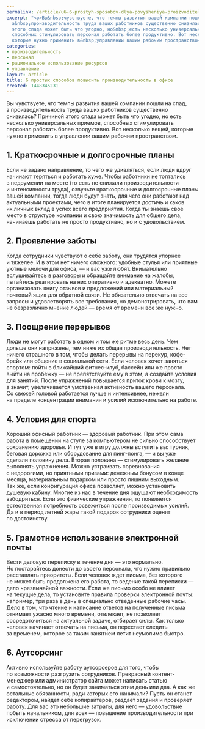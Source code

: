 ```yaml
---
permalink: /article/u6-6-prostyh-sposobov-dlya-povysheniya-proizvoditelnosti-v-ofise
excerpt: "<p>Вы&nbsp;чувствуете, что темпы развития вашей компании пошли на&nbsp;спад,
  а&nbsp;производительность труда ваших работников существенно снизилась? Причиной
  этого спада может быть что угодно, но&nbsp;есть несколько универсальных приемов,
  способных стимулировать персонал работать более продуктивно. Вот несколько вещей,
  которые нужно применить в&nbsp;управлении вашим рабочим пространством. </p>"
categories:
- производительность
- персонал
- рациональное использование ресурсов
- управление
layout: article
title: 6 простых способов повысить производительность в офисе
created: 1448345231
---
```

Вы чувствуете, что темпы развития вашей компании пошли на спад, а производительность труда ваших работников существенно снизилась? Причиной этого спада может быть что угодно, но есть несколько универсальных приемов, способных стимулировать персонал работать более продуктивно. Вот несколько вещей, которые нужно применить в управлении вашим рабочим пространством.

## 1. Краткосрочные и долгосрочные планы ##

Если не задано направление, то чего же удивляться, если люди вдруг начинают теряться и работать хуже. Чтобы работники не топтались в недоумении на месте (то есть не снижали производительности и интенсивности труда), озвучьте краткосрочные и долгосрочные планы вашей компании, тогда люди будут знать, для чего они работают над актуальными проектами, чего в итоге планируется достичь и каков их личных вклад в успех всего предприятия. Когда ты знаешь свое место в структуре компании и свою значимость для общего дела, начинаешь работать не просто продуктивно, но и с удовольствием.

## 2. Проявление заботы ##

Когда сотрудники чувствуют о себе заботу, они трудятся упорнее и тяжелее. И в этом нет ничего сложного: удобные стулья или приятные уютные мелочи для офиса, — и вас уже любят. Внимательно вслушивайтесь в разговоры и обращайте внимание на жалобы, пытайтесь реагировать на них оперативно и адекватно. Можете организовать книгу отзывов и предложений или материальный почтовый ящик для обратной связи. Не обязательно отвечать на все запросы и удовлетворять все требования, но демонстрировать, что вам не безразлично мнение людей — время от времени все же нужно.

## 3. Поощрение перерывов ##

Люди не могут работать в одном и том же ритме весь день. Чем дольше они напряжены, тем ниже их общая производительность. Нет ничего страшного в том, чтобы делать перерывы на перекур, кофе-брейк или общение в социальной сети. Если человек хочет заняться спортом: пойти в ближайший фитнес-клуб, бассейн или же просто выйти на пробежку — не препятствуйте ему в этом, а создайте условия для занятий. После упражнений повышается приток крови к мозгу, а значит, увеличивается умственная активность вашего персонала. Со свежей головой работается лучше и интенсивнее, нежели на пределе концентрации внимания и усилий исключительно на работе.

## 4. Условия для спорта ##

Хороший офисный работник — здоровый работник. При этом сама работа в помещении на стуле за компьютером не сильно способствует сохранению здоровья. И тут уже в игру должны вступить вы: турник, беговая дорожка или оборудование для пинг-понга, — и вы уже сделали половину дела. Вторая половина — стимулировать желание выполнять упражнения. Можно устраивать соревнования с недорогими, но приятными призами: денежным бонусом в конце месяца, материальным подарком или просто лишним выходным. Так же, если конфигурация офиса позволяет, можно установить душевую кабину. Многие из нас в течение дня ощущают необходимость взбодриться. Если это физические упражнения, то появляется естественная потребность освежиться после производимых усилий. Да и в период летней жары такой подарок сотрудники оценят по достоинству.

## 5. Грамотное использование электронной почты ##

Вести деловую переписку в течение дня — это нормально. Но постарайтесь донести до своего персонала, что нужно правильно расставлять приоритеты. Если человек ждет письма, без которого не может быть продолжена его работа, то ведение такой переписки — дело чрезвычайной важности. Если же письмо особо не влияет на текущие дела, то установите правила проверки электронной почты: например, три раза в день в специально отведенные рабочие часы. Дело в том, что чтение и написание ответов на полученные письма отнимает ужасно много времени, отвлекает, не позволяет сосредоточиться на актуальной задаче, отбирает силы. Как только человек начинает отвечать на письма, он перестает следить за временем, которое за таким занятием летит неумолимо быстро.

## 6. Аутсорсинг ##

Активно используйте работу аутсорсеров для того, чтобы по возможности разгрузить сотрудников. Прекрасный контент-менеджер или администратор сайта может написать статью и самостоятельно, но он будет заниматься этим день или два. А как же остальные обязанности, ради которых его нанимали? Пусть он станет редактором, найдет себе копирайтеров, раздает задания и проверяет работу. Для вас это небольшие затраты, для него — удовольствие побыть начальником, для всех — повышение производительности при исключении стресса от перегрузок.
